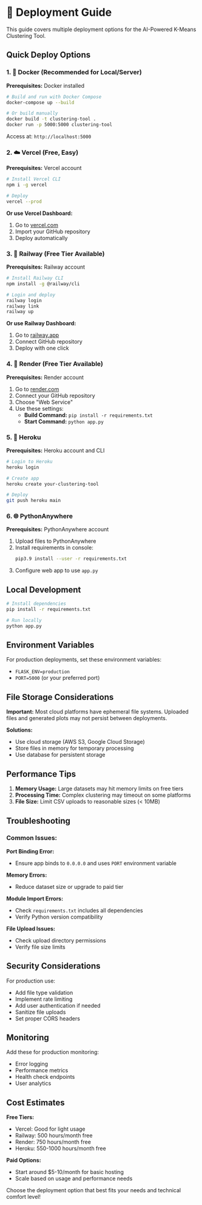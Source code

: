 # 🚀 Deployment Guide

This guide covers multiple deployment options for the AI-Powered K-Means Clustering Tool.

## Quick Deploy Options

### 1. 🐳 Docker (Recommended for Local/Server)

**Prerequisites:** Docker installed

```bash
# Build and run with Docker Compose
docker-compose up --build

# Or build manually
docker build -t clustering-tool .
docker run -p 5000:5000 clustering-tool
```

Access at: `http://localhost:5000`

### 2. ☁️ Vercel (Free, Easy)

**Prerequisites:** Vercel account

```bash
# Install Vercel CLI
npm i -g vercel

# Deploy
vercel --prod
```

**Or use Vercel Dashboard:**
1. Go to [vercel.com](https://vercel.com)
2. Import your GitHub repository
3. Deploy automatically

### 3. 🚂 Railway (Free Tier Available)

**Prerequisites:** Railway account

```bash
# Install Railway CLI
npm install -g @railway/cli

# Login and deploy
railway login
railway link
railway up
```

**Or use Railway Dashboard:**
1. Go to [railway.app](https://railway.app)
2. Connect GitHub repository
3. Deploy with one click

### 4. 🎨 Render (Free Tier Available)

**Prerequisites:** Render account

1. Go to [render.com](https://render.com)
2. Connect your GitHub repository
3. Choose "Web Service"
4. Use these settings:
   - **Build Command:** `pip install -r requirements.txt`
   - **Start Command:** `python app.py`

### 5. 💜 Heroku

**Prerequisites:** Heroku account and CLI

```bash
# Login to Heroku
heroku login

# Create app
heroku create your-clustering-tool

# Deploy
git push heroku main
```

### 6. 🌐 PythonAnywhere

**Prerequisites:** PythonAnywhere account

1. Upload files to PythonAnywhere
2. Install requirements in console:
   ```bash
   pip3.9 install --user -r requirements.txt
   ```
3. Configure web app to use `app.py`

## Local Development

```bash
# Install dependencies
pip install -r requirements.txt

# Run locally
python app.py
```

## Environment Variables

For production deployments, set these environment variables:

- `FLASK_ENV=production`
- `PORT=5000` (or your preferred port)

## File Storage Considerations

**Important:** Most cloud platforms have ephemeral file systems. Uploaded files and generated plots may not persist between deployments.

**Solutions:**
- Use cloud storage (AWS S3, Google Cloud Storage)
- Store files in memory for temporary processing
- Use database for persistent storage

## Performance Tips

1. **Memory Usage:** Large datasets may hit memory limits on free tiers
2. **Processing Time:** Complex clustering may timeout on some platforms
3. **File Size:** Limit CSV uploads to reasonable sizes (< 10MB)

## Troubleshooting

### Common Issues:

**Port Binding Error:**
- Ensure app binds to `0.0.0.0` and uses `PORT` environment variable

**Memory Errors:**
- Reduce dataset size or upgrade to paid tier

**Module Import Errors:**
- Check `requirements.txt` includes all dependencies
- Verify Python version compatibility

**File Upload Issues:**
- Check upload directory permissions
- Verify file size limits

## Security Considerations

For production use:
- Add file type validation
- Implement rate limiting
- Add user authentication if needed
- Sanitize file uploads
- Set proper CORS headers

## Monitoring

Add these for production monitoring:
- Error logging
- Performance metrics
- Health check endpoints
- User analytics

## Cost Estimates

**Free Tiers:**
- Vercel: Good for light usage
- Railway: 500 hours/month free
- Render: 750 hours/month free
- Heroku: 550-1000 hours/month free

**Paid Options:**
- Start around $5-10/month for basic hosting
- Scale based on usage and performance needs

Choose the deployment option that best fits your needs and technical comfort level!